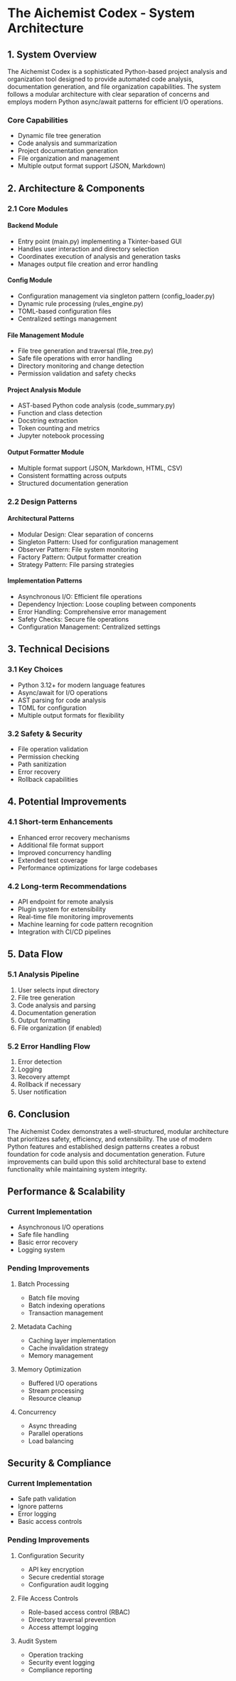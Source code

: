 # The Aichemist Codex - System Architecture

## 1. System Overview

The Aichemist Codex is a sophisticated Python-based project analysis and organization tool designed to provide automated code analysis, documentation generation, and file organization capabilities. The system follows a modular architecture with clear separation of concerns and employs modern Python async/await patterns for efficient I/O operations.

### Core Capabilities

- Dynamic file tree generation
- Code analysis and summarization
- Project documentation generation
- File organization and management
- Multiple output format support (JSON, Markdown)

## 2. Architecture & Components

### 2.1 Core Modules

#### Backend Module

- Entry point (main.py) implementing a Tkinter-based GUI
- Handles user interaction and directory selection
- Coordinates execution of analysis and generation tasks
- Manages output file creation and error handling

#### Config Module

- Configuration management via singleton pattern (config_loader.py)
- Dynamic rule processing (rules_engine.py)
- TOML-based configuration files
- Centralized settings management

#### File Management Module

- File tree generation and traversal (file_tree.py)
- Safe file operations with error handling
- Directory monitoring and change detection
- Permission validation and safety checks

#### Project Analysis Module

- AST-based Python code analysis (code_summary.py)
- Function and class detection
- Docstring extraction
- Token counting and metrics
- Jupyter notebook processing

#### Output Formatter Module

- Multiple format support (JSON, Markdown, HTML, CSV)
- Consistent formatting across outputs
- Structured documentation generation

### 2.2 Design Patterns

#### Architectural Patterns

- Modular Design: Clear separation of concerns
- Singleton Pattern: Used for configuration management
- Observer Pattern: File system monitoring
- Factory Pattern: Output formatter creation
- Strategy Pattern: File parsing strategies

#### Implementation Patterns

- Asynchronous I/O: Efficient file operations
- Dependency Injection: Loose coupling between components
- Error Handling: Comprehensive error management
- Safety Checks: Secure file operations
- Configuration Management: Centralized settings

## 3. Technical Decisions

### 3.1 Key Choices

- Python 3.12+ for modern language features
- Async/await for I/O operations
- AST parsing for code analysis
- TOML for configuration
- Multiple output formats for flexibility

### 3.2 Safety & Security

- File operation validation
- Permission checking
- Path sanitization
- Error recovery
- Rollback capabilities

## 4. Potential Improvements

### 4.1 Short-term Enhancements

- Enhanced error recovery mechanisms
- Additional file format support
- Improved concurrency handling
- Extended test coverage
- Performance optimizations for large codebases

### 4.2 Long-term Recommendations

- API endpoint for remote analysis
- Plugin system for extensibility
- Real-time file monitoring improvements
- Machine learning for code pattern recognition
- Integration with CI/CD pipelines

## 5. Data Flow

### 5.1 Analysis Pipeline

1. User selects input directory
2. File tree generation
3. Code analysis and parsing
4. Documentation generation
5. Output formatting
6. File organization (if enabled)

### 5.2 Error Handling Flow

1. Error detection
2. Logging
3. Recovery attempt
4. Rollback if necessary
5. User notification

## 6. Conclusion

The Aichemist Codex demonstrates a well-structured, modular architecture that prioritizes safety, efficiency, and extensibility. The use of modern Python features and established design patterns creates a robust foundation for code analysis and documentation generation. Future improvements can build upon this solid architectural base to extend functionality while maintaining system integrity.


## Performance & Scalability

### Current Implementation

- Asynchronous I/O operations
- Safe file handling
- Basic error recovery
- Logging system

### Pending Improvements

1. Batch Processing
   - Batch file moving
   - Batch indexing operations
   - Transaction management

2. Metadata Caching
   - Caching layer implementation
   - Cache invalidation strategy
   - Memory management

3. Memory Optimization
   - Buffered I/O operations
   - Stream processing
   - Resource cleanup

4. Concurrency
   - Async threading
   - Parallel operations
   - Load balancing

## Security & Compliance

### Current Implementation

- Safe path validation
- Ignore patterns
- Error logging
- Basic access controls

### Pending Improvements

1. Configuration Security
   - API key encryption
   - Secure credential storage
   - Configuration audit logging

2. File Access Controls
   - Role-based access control (RBAC)
   - Directory traversal prevention
   - Access attempt logging

3. Audit System
   - Operation tracking
   - Security event logging
   - Compliance reporting
